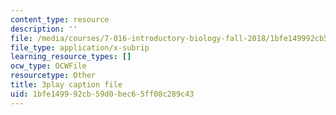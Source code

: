 ```yaml
---
content_type: resource
description: ''
file: /media/courses/7-016-introductory-biology-fall-2018/1bfe149992cb59d0bec65ff08c289c43_83-yKXuRDGc.vtt
file_type: application/x-subrip
learning_resource_types: []
ocw_type: OCWFile
resourcetype: Other
title: 3play caption file
uid: 1bfe1499-92cb-59d0-bec6-5ff08c289c43
---
```


